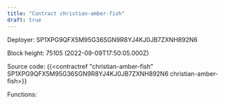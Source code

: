 ```yaml
---
title: "Contract christian-amber-fish"
draft: true
---
```

Deployer: SP1XPG9QFX5M95G36SGN9R8YJ4KJ0JB7ZXNH892N6


 



Block height: 75105 (2022-09-09T17:50:05.000Z)

Source code: {{<contractref "christian-amber-fish" SP1XPG9QFX5M95G36SGN9R8YJ4KJ0JB7ZXNH892N6 christian-amber-fish>}}

Functions:


